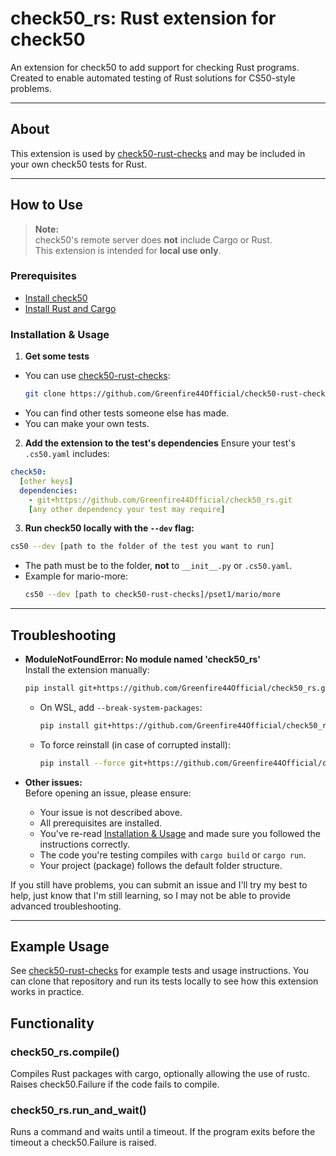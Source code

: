 
# check50_rs: Rust extension for check50

An extension for check50 to add support for checking Rust programs.  
Created to enable automated testing of Rust solutions for CS50-style problems.

---

## About

This extension is used by [check50-rust-checks](https://github.com/Greenfire44Official/check50-rust-checks) and may be included in your own check50 tests for Rust.

---

## How to Use

> **Note:**  
> check50's remote server does **not** include Cargo or Rust.  
> This extension is intended for **local use only**.

### Prerequisites

- [Install check50](https://cs50.readthedocs.io/projects/check50/en/latest/#installation)
- [Install Rust and Cargo](https://www.rust-lang.org/tools/install)

### Installation & Usage

1. **Get some tests**
  - You can use [check50-rust-checks](https://github.com/Greenfire44Official/check50-rust-checks):
    ```bash
    git clone https://github.com/Greenfire44Official/check50-rust-checks.git
    ```
  - You can find other tests someone else has made.
  - You can make your own tests.

2. **Add the extension to the test's dependencies**
  Ensure your test's `.cs50.yaml` includes:
  ```yaml
  check50: 
    [other keys]
    dependencies:
      - git+https://github.com/Greenfire44Official/check50_rs.git
      [any other dependency your test may require]
  ```

3. **Run check50 locally with the `--dev` flag:**
  ```bash
  cs50 --dev [path to the folder of the test you want to run]
  ```
  - The path must be to the folder, **not** to `__init__.py` or `.cs50.yaml`.
  - Example for mario-more:
    ```bash
    cs50 --dev [path to check50-rust-checks]/pset1/mario/more
    ```

---

## Troubleshooting

- **ModuleNotFoundError: No module named 'check50_rs'**  
  Install the extension manually:
  ```bash
  pip install git+https://github.com/Greenfire44Official/check50_rs.git
  ```
  - On WSL, add `--break-system-packages`:
    ```bash
    pip install git+https://github.com/Greenfire44Official/check50_rs.git --break-system-packages
    ```
  - To force reinstall (in case of corrupted install):
    ```bash
    pip install --force git+https://github.com/Greenfire44Official/check50_rs.git
    ```

- **Other issues:**  
  Before opening an issue, please ensure:
  - Your issue is not described above.
  - All prerequisites are installed.
  - You've re-read [Installation & Usage](#installation--usage) and made sure you followed the instructions correctly.
  - The code you're testing compiles with `cargo build` or `cargo run`.
  - Your project (package) follows the default folder structure.

If you still have problems, you can submit an issue and I'll try my best to help, just know that I'm still learning, so I may not be able to provide advanced troubleshooting.

---

## Example Usage

See [check50-rust-checks](https://github.com/Greenfire44Official/check50-rust-checks) for example tests and usage instructions. You can clone that repository and run its tests locally to see how this extension works in practice.

## Functionality
### check50_rs.compile()
Compiles Rust packages with cargo, optionally allowing the use of rustc. Raises check50.Failure if the code fails to compile.
### check50_rs.run_and_wait()
Runs a command and waits until a timeout. If the program exits before the timeout a check50.Failure is raised.

